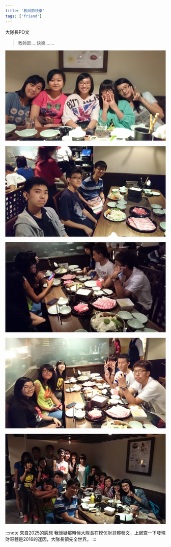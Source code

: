 ```yaml
---
title: '教師節快樂'
tags: ['friend']
---
```

大隊長PO文
>教師節....快樂.......

![img](./img_ig/201309/010.jpg)

![img](./img_ig/201309/007.jpg)

![img](./img_ig/201309/008.jpg)

![img](./img_ig/201309/009.jpg)

![img](./img_ig/201309/011.jpg)

:::note 來自2025的感想
我懷疑那時候大隊長在模仿財哥體發文，上網查一下發現財哥體是2016的迷因，大隊長領先全世界。
:::
